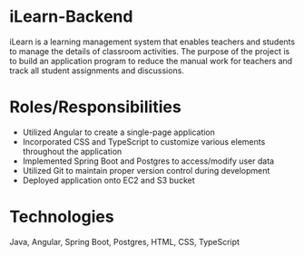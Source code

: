 # iLearn-Backend


iLearn is a learning management system that enables teachers and students to manage the details of classroom activities. The purpose of the project is to build an application program to reduce the manual work for teachers and track all student assignments and discussions.

# Roles/Responsibilities

* Utilized Angular to create a single-page application
* Incorporated CSS and TypeScript to customize various elements throughout the application
* Implemented Spring Boot and Postgres to access/modify user data
* Utilized Git to maintain proper version control during development
* Deployed application onto EC2 and S3 bucket


# Technologies
Java, Angular, Spring Boot, Postgres, HTML, CSS, TypeScript

